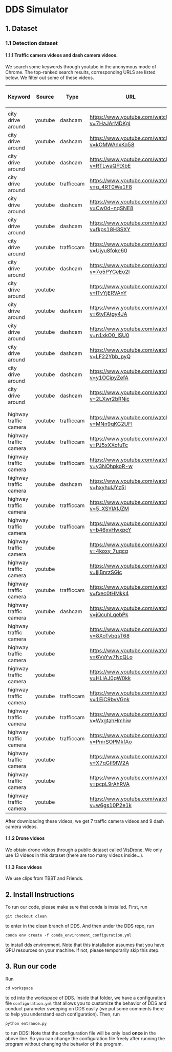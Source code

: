 # DDS Simulator

## 1. Dataset

### 1.1 Detection dataset

#### 1.1.1 Traffic camera videos and dash camera videos.

We search some keywords through youtube in the anonymous mode of Chrome. The top-ranked search results, corresponding URLS are listed below. We filter out some of these videos.

| Keyword                | Source  | Type       | URL                                           | Why we filter it out |
| ---------------------- | ------- | ---------- | --------------------------------------------- | -------------------- |
|                        |         |            |                                               |                      |
| city drive around      | youtube | dashcam    | <https://www.youtube.com/watch?v=7HaJArMDKgI> |                      |
| city drive around      | youtube | dashcam    | <https://www.youtube.com/watch?v=kOMWAnxKq58> |                      |
| city drive around      | youtube | dashcam    | <https://www.youtube.com/watch?v=RTLwaQFtXbE> | night                |
| city drive around      | youtube | trafficcam | <https://www.youtube.com/watch?v=g_4RT0We1F8> | nearly no object     |
| city drive around      | youtube | dashcam    | <https://www.youtube.com/watch?v=Cw0d-nqSNE8> |                      |
| city drive around      | youtube | dashcam    | <https://www.youtube.com/watch?v=fkps18H3SXY> |                      |
| city drive around      | youtube | trafficcam | <https://www.youtube.com/watch?v=Ujyu8foke60> | night                |
| city drive around      | youtube | dashcam    | <https://www.youtube.com/watch?v=7o5PYCeEo2I> |                      |
| city drive around      | youtube |            | <https://www.youtube.com/watch?v=lTvYjERVAnY> | night                |
| city drive around      | youtube | dashcam    | <https://www.youtube.com/watch?v=6tyFAtgy4JA> |                      |
| city drive around      | youtube | dashcam    | <https://www.youtube.com/watch?v=n1xkO0_lSU0> | night                |
| city drive around      | youtube | dashcam    | <https://www.youtube.com/watch?v=LF22Ybb_pyQ> |                      |
| city drive around      | youtube | dashcam    | <https://www.youtube.com/watch?v=y1OCipyZefA> |                      |
| city drive around      | youtube | dashcam    | <https://www.youtube.com/watch?v=2LXwr2bRNic> |                      |
|                        |         |            |                                               |                      |
|                        |         |            |                                               |                      |
| highway traffic camera | youtube | trafficcam | <https://www.youtube.com/watch?v=MNn9qKG2UFI> |                      |
| highway traffic camera | youtube | trafficcam | <https://www.youtube.com/watch?v=PJ5xXXcfuTc> |                      |
| highway traffic camera | youtube | trafficcam | <https://www.youtube.com/watch?v=y3NOhpkoR-w> |                      |
| highway traffic camera | youtube | dashcam    | <https://www.youtube.com/watch?v=hxyhulJYz5I> |                      |
| highway traffic camera | youtube | trafficcam | <https://www.youtube.com/watch?v=5_XSYlAfJZM> |                      |
| highway traffic camera | youtube | trafficcam | <https://www.youtube.com/watch?v=b46xvHwxpcY> | low resolution       |
| highway traffic camera | youtube |            | <https://www.youtube.com/watch?v=4koxy_7uqcg> | not a real video     |
| highway traffic camera | youtube |            | <https://www.youtube.com/watch?v=jjlBnrzSGjc> |                      |
| highway traffic camera | youtube | trafficcam | <https://www.youtube.com/watch?v=fxec0tHMkk4> |                      |
| highway traffic camera | youtube | dashcam    | <https://www.youtube.com/watch?v=jQcuhLqebPk> |                      |
| highway traffic camera | youtube |            | <https://www.youtube.com/watch?v=8XoTvbqsT68> | not a real video     |
| highway traffic camera | youtube |            | <https://www.youtube.com/watch?v=6VsYw7NcQLo> | not a real video     |
| highway traffic camera | youtube |            | <https://www.youtube.com/watch?v=HLiAJ0gW0kk> | need 18+             |
| highway traffic camera | youtube | trafficcam | <https://www.youtube.com/watch?v=1EiC9bvVGnk> |                      |
| highway traffic camera | youtube | trafficcam | <https://www.youtube.com/watch?v=WxgtahHmhiw> |                      |
| highway traffic camera | youtube | trafficcam | <https://www.youtube.com/watch?v=PmrSOPMkfAo> | night                |
| highway traffic camera | youtube |            | <https://www.youtube.com/watch?v=X7qGtl9lW2A> | not a real video     |
| highway traffic camera | youtube |            | <https://www.youtube.com/watch?v=pcpL9rAhRVA> | night                |
| highway traffic camera | youtube |            | <https://www.youtube.com/watch?v=w6gs10P2e1k> | not a real video     |

After downloading these videos, we get 7 traffic camera videos and 9 dash camera videos.

#### 1.1.2 Drone videos

We obtain drone videos through a public dataset called [VisDrone](https://www.aiskyeye.com). We only use 13 videos in this dataset (there are too many videos inside...).

#### 1.1.3 Face videos

We use clips from TBBT and Friends.

## 2. Install Instructions

To run our code, please make sure that conda is installed. First, run

```git checkout clean```

to enter in the clean branch of DDS. And then under the DDS repo, run

```conda env create -f conda_environment_configuration.yml```

to install dds environment. Note that this installation assumes that you have GPU resources on your machine. If not, please temporarily skip this step.

## 3. Run our code

Run

```cd workspace```

to cd into the workspace of DDS. Inside that folder, we have a configuration file ```configuration.yml``` that allows you to customize the behavior of DDS and conduct parameter sweeping on DDS easily (we put some comments there to help you understand each configuration). Then, run

```python entrance.py```

to run DDS! Note that the configuration file will be only load **once** in the above line. So you can change the configuration file freely after running the program without changing the behavior of the program.
